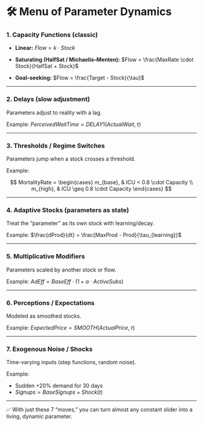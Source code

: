 
# 🛠️ Menu of Parameter Dynamics

### 1. Capacity Functions (classic)

* **Linear:**
  $Flow = k \cdot Stock$

* **Saturating (HalfSat / Michaelis–Menten):**
  $Flow = \frac{MaxRate \cdot Stock}{HalfSat + Stock}$

* **Goal-seeking:**
  $Flow = \frac{Target - Stock}{\tau}$

---

### 2. Delays (slow adjustment)

Parameters adjust to reality with a lag.

Example:
$PerceivedWaitTime = DELAY1(ActualWait, \tau)$

---

### 3. Thresholds / Regime Switches

Parameters jump when a stock crosses a threshold.

Example:

$$
MortalityRate =
\begin{cases}
m_{base}, & ICU < 0.8 \cdot Capacity \\
m_{high}, & ICU \geq 0.8 \cdot Capacity
\end{cases}
$$

---

### 4. Adaptive Stocks (parameters as state)

Treat the “parameter” as its own stock with learning/decay.

Example:
$\frac{dProd}{dt} = \frac{MaxProd - Prod}{\tau_{learning}}$

---

### 5. Multiplicative Modifiers

Parameters scaled by another stock or flow.

Example:
$AdEff = BaseEff \cdot (1 + \alpha \cdot ActiveSubs)$

---

### 6. Perceptions / Expectations

Modeled as smoothed stocks.

Example:
$ExpectedPrice = SMOOTH(ActualPrice, \tau)$

---

### 7. Exogenous Noise / Shocks

Time-varying inputs (step functions, random noise).

Example:

* Sudden $+20\%$ demand for 30 days
* $Signups = BaseSignups + Shock(t)$

---

✅ With just these 7 “moves,” you can turn almost any constant slider into a living, dynamic parameter.
